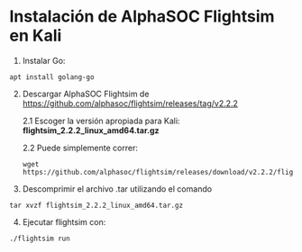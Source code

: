 # Instalación de AlphaSOC Flightsim en Kali

1. Instalar Go:
```
apt install golang-go 
```

2. Descargar AlphaSOC Flightsim de https://github.com/alphasoc/flightsim/releases/tag/v2.2.2

    2.1 Escoger la versión apropiada para Kali: **flightsim_2.2.2_linux_amd64.tar.gz**
    
    2.2 Puede simplemente correr:
    ```
    wget https://github.com/alphasoc/flightsim/releases/download/v2.2.2/flightsim_2.2.2_linux_amd64.tar.gz
    ```

3. Descomprimir el archivo .tar utilizando el comando 
```
tar xvzf flightsim_2.2.2_linux_amd64.tar.gz
```

4. Ejecutar flightsim con:
```
./flightsim run
